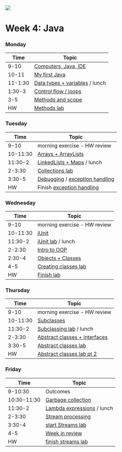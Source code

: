![](https://ga-dash.s3.amazonaws.com/production/assets/logo-9f88ae6c9c3871690e33280fcf557f33.png)

# Week 4: Java

### Monday

Time   |         Topic 
---    | --------------------- 
9-10   | [Computers, Java, IDE ](https://git.generalassemb.ly/GA-Cognizant/foundational-java/tree/master/java-basics/computers-and-java-lesson) 
10-11  | [My first Java](https://git.generalassemb.ly/GA-Cognizant/foundational-java/tree/master/java-basics/my-first-java-lesson)
11-1:30 | [Data types + variables](https://git.generalassemb.ly/GA-Cognizant/foundational-java/tree/master/java-basics/data-types-and-variables-lesson) / lunch
1:30-3 | [Control flow / loops](https://git.generalassemb.ly/GA-Cognizant/foundational-java/tree/master/java-basics/control-flow-and-loops-lesson)
3-5    | [Methods and scope](https://git.generalassemb.ly/GA-Cognizant/foundational-java/tree/master/java-basics/methods-and-scope-lesson)
HW     | [Methods lab](https://git.generalassemb.ly/GA-Cognizant/foundational-java/tree/master/java-basics/methods-lab)

### Tuesday

Time     |         Topic 
---      | ----------------------
9-10     | morning exercise - HW review
10-11:30 | [Arrays + ArrayLists](https://git.generalassemb.ly/GA-Cognizant/foundational-java/tree/master/java-basics/arrays-arraylists-lesson)
11:30-2  | [LinkedLists + Maps](https://git.generalassemb.ly/GA-Cognizant/foundational-java/tree/master/java-basics/linkedlists-maps-lesson) / lunch
2-3:30   | [Collections lab](https://git.generalassemb.ly/GA-Cognizant/foundational-java/tree/master/java-basics/organizing-information-lab)
3:30-5   | [Debugging](https://git.generalassemb.ly/GA-Cognizant/foundational-java/tree/master/java-basics/debugging-lesson) / [exception handling](https://git.generalassemb.ly/GA-Cognizant/foundational-java/tree/master/java-basics/exception-handling-lesson)
HW       | Finish [exception handling ](https://git.generalassemb.ly/GA-Cognizant/foundational-java/tree/master/java-basics/exception-handling-lesson)

### Wednesday 

Time     |         Topic 
---      | ---------------------
9-10     | morning exercise - HW review
10-11:30 | [jUnit](https://git.generalassemb.ly/GA-Cognizant/foundational-java/tree/master/java-basics/junit-testing-lesson)
11:30-2  | [jUnit lab](https://git.generalassemb.ly/GA-Cognizant/foundational-java/tree/master/java-basics/junit-testing-lab) / lunch
2-2:30   | [Intro to OOP](https://git.generalassemb.ly/GA-Cognizant/foundational-java/blob/master/oop-java/intro-to-oop.md)
2:30-4   | [Objects + Classes ](https://git.generalassemb.ly/GA-Cognizant/foundational-java/tree/master/oop-java/objects-and-classes-lesson)
4-5      | [Creating classes lab](https://git.generalassemb.ly/GA-Cognizant/foundational-java/tree/master/oop-java/creating-classes-lab)
HW       | [Finish lab](https://git.generalassemb.ly/GA-Cognizant/foundational-java/tree/master/oop-java/creating-classes-lab)

### Thursday

Time     |         Topic 
---      | ----------------------
9-10     | morning exercise - HW review
10-11:30 | [Subclasses](https://git.generalassemb.ly/GA-Cognizant/foundational-java/tree/master/oop-java/subclasses-lesson)
11:30-2  | [Subclassing lab](https://git.generalassemb.ly/GA-Cognizant/foundational-java/tree/master/oop-java/subclassing-lab) / lunch
2-3:30   | [Abstract classes + interfaces](https://git.generalassemb.ly/GA-Cognizant/foundational-java/tree/master/oop-java/abstract-classes-interfaces-lesson)
3:30-5   | [Abstract classes lab ](https://git.generalassemb.ly/GA-Cognizant/foundational-java/tree/master/oop-java/inheritance-abstraction-lab)
HW       | [Abstract classes lab pt 2](https://git.generalassemb.ly/GA-Cognizant/foundational-java/tree/master/oop-java/inheritance-household-lab)

### Friday

Time        |      Topic 
---         | ----------------
9-10:30     | Outcomes
10:30-11:30 | [Garbage collection](https://git.generalassemb.ly/GA-Cognizant/foundational-java/tree/master/garbage-collection)
11:30-2     | [Lambda expressions](https://git.generalassemb.ly/GA-Cognizant/foundational-java/tree/master/functional-programming-lesson/01-lambda-expressions) / lunch
2-3:30      | [Stream processing](https://git.generalassemb.ly/GA-Cognizant/foundational-java/tree/master/functional-programming-lesson/02-stream-processing-and-collectors)
3:30-4      | [start Streams lab](https://git.generalassemb.ly/GA-Cognizant/foundational-java/tree/master/functional-programming-lesson/05-functions-lab)
4-5         | [Week in review](https://git.generalassemb.ly/GA-Cognizant/additional-material/blob/master/week-in-review.md)
HW          | [finish streams lab](https://git.generalassemb.ly/GA-Cognizant/foundational-java/tree/master/functional-programming-lesson/05-functions-lab)


